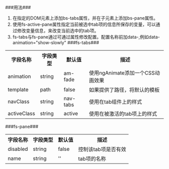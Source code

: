 ###用法###
1. 在指定的DOM元素上添加bs-tabs属性，并在子元素上添加bs-pane属性。
2. 使用fs-active-pane属性指定当前被选中tab项的信息所保存的变量，可以通过修改变量信息，来改变当前选中的tab项。
3. fs-tabs与fs-pane通过可通过属性修改配置。配置名称前加data-,例如data-animation="show-slowly"
###fs-tabs###
<table style="width:100%;">
<tr><th>字段名称</th><th>字段类型</th><th>默认值</th><th>描述</th></tr>
<tr><td>animation</td><td>string</td><td>am-fade</td><td>使用ngAnimate添加一个CSS动画效果</td></tr>
<tr><td>template</td><td>path</td><td>false</td><td>如果提供了路径，将默认的模板</td></tr>
<tr><td>navClass</td><td>string</td><td>nav-tabs</td><td>使用在tab组件上的样式</td></tr>
<tr><td>activeClass</td><td>string</td><td>active</td><td>使用在被激活的tab项上的样式</td></tr>
</table>
###fs-pane###
<table style="width:100%;">
<tr><th>字段名称</th><th>字段类型</th><th>默认值</th><th>描述</th></tr>
<tr><td>disabled</td><td>string</td><td>false</td><td>控制该tab项是否有效</td></tr>
<tr><td>name</td><td>string</td><td>''</td><td>tab项的名称</td></tr>
</table>